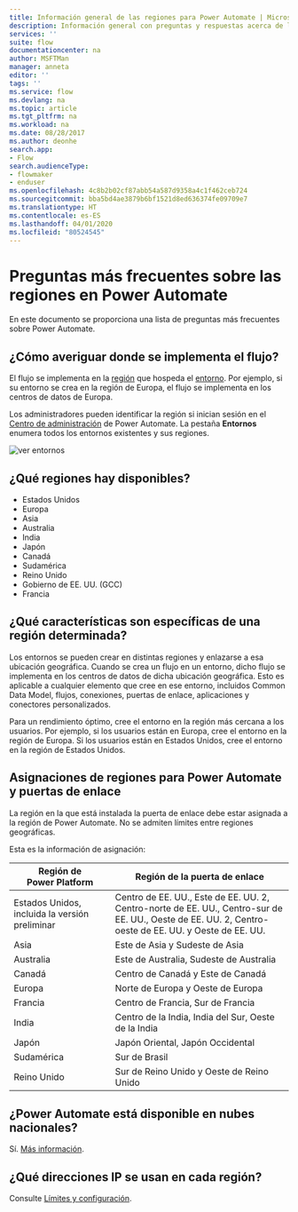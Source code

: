```yaml
---
title: Información general de las regiones para Power Automate | Microsoft Docs
description: Información general con preguntas y respuestas acerca de las regiones de Power Automate
services: ''
suite: flow
documentationcenter: na
author: MSFTMan
manager: anneta
editor: ''
tags: ''
ms.service: flow
ms.devlang: na
ms.topic: article
ms.tgt_pltfrm: na
ms.workload: na
ms.date: 08/28/2017
ms.author: deonhe
search.app:
- Flow
search.audienceType:
- flowmaker
- enduser
ms.openlocfilehash: 4c8b2b02cf87abb54a587d9358a4c1f462ceb724
ms.sourcegitcommit: bba5bd4ae3879b6bf1521d8ed636374fe09709e7
ms.translationtype: HT
ms.contentlocale: es-ES
ms.lasthandoff: 04/01/2020
ms.locfileid: "80524545"
---
```

# <a name="faq-for-regions-in-power-automate"></a>Preguntas más frecuentes sobre las regiones en Power Automate

En este documento se proporciona una lista de preguntas más frecuentes sobre Power Automate.

## <a name="how-do-i-find-out-where-my-flow-is-deployed"></a>¿Cómo averiguar donde se implementa el flujo?
El flujo se implementa en la [región](https://azure.microsoft.com/regions/) que hospeda el [entorno](environments-overview-admin.md). Por ejemplo, si su entorno se crea en la región de Europa, el flujo se implementa en los centros de datos de Europa.

Los administradores pueden identificar la región si inician sesión en el [Centro de administración](https://admin.flow.microsoft.com) de Power Automate. La pestaña **Entornos** enumera todos los entornos existentes y sus regiones.

![ver entornos](media/regions-overview/environments-list.png)

## <a name="what-regions-are-available"></a>¿Qué regiones hay disponibles?
* Estados Unidos
* Europa
* Asia
* Australia
* India
* Japón
* Canadá
* Sudamérica
* Reino Unido
* Gobierno de EE. UU. (GCC)
* Francia

## <a name="what-features-are-specific-to-a-given-region"></a>¿Qué características son específicas de una región determinada?
Los entornos se pueden crear en distintas regiones y enlazarse a esa ubicación geográfica. Cuando se crea un flujo en un entorno, dicho flujo se implementa en los centros de datos de dicha ubicación geográfica. Esto es aplicable a cualquier elemento que cree en ese entorno, incluidos Common Data Model, flujos, conexiones, puertas de enlace, aplicaciones y conectores personalizados.

Para un rendimiento óptimo, cree el entorno en la región más cercana a los usuarios. Por ejemplo, si los usuarios están en Europa, cree el entorno en la región de Europa. Si los usuarios están en Estados Unidos, cree el entorno en la región de Estados Unidos.

## <a name="region-mappings-for-power-automate-and-gateways"></a>Asignaciones de regiones para Power Automate y puertas de enlace

La región en la que está instalada la puerta de enlace debe estar asignada a la región de Power Automate. No se admiten límites entre regiones geográficas. 

Esta es la información de asignación:

Región de Power Platform|Región de la puerta de enlace
-----|-----
Estados Unidos, incluida la versión preliminar|Centro de EE. UU., Este de EE. UU. 2, Centro-norte de EE. UU., Centro-sur de EE. UU., Oeste de EE. UU. 2, Centro-oeste de EE. UU. y Oeste de EE. UU.
Asia|Este de Asia y Sudeste de Asia
Australia|Este de Australia, Sudeste de Australia
Canadá|Centro de Canadá y Este de Canadá
Europa|Norte de Europa y Oeste de Europa
Francia|Centro de Francia, Sur de Francia
India|Centro de la India, India del Sur, Oeste de la India
Japón|Japón Oriental, Japón Occidental
Sudamérica|Sur de Brasil
Reino Unido|Sur de Reino Unido y Oeste de Reino Unido

## <a name="is-power-automate-available-in-national-clouds"></a>¿Power Automate está disponible en nubes nacionales?
Sí. [Más información](./us-govt.md).

## <a name="what-outbound-ip-addresses-are-used-in-each-region"></a>¿Qué direcciones IP se usan en cada región?
Consulte [Límites y configuración](limits-and-config.md).

